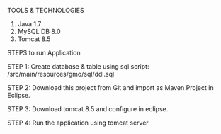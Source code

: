  
TOOLS & TECHNOLOGIES

1. Java 1.7
2. MySQL DB 8.0
3. Tomcat 8.5


STEPS to run Application

STEP 1:
Create database & table using sql script: /src/main/resources/gmo/sql/ddl.sql

STEP 2:
Download this project from Git and import as Maven Project in Eclipse.

STEP 3:
Download tomcat 8.5 and configure in eclipse.


STEP 4: Run the application using tomcat server